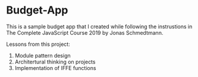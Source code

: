# Budget-App

This is a sample budget app that I created while following the instrustions in The Complete JavaScript Course 2019 by Jonas Schmedtmann. 

Lessons from this project:
  1. Module pattern design
  2. Architertural thinking on projects
  3. Implementation of IFFE functions
